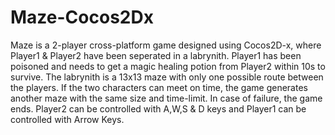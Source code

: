 # Maze-Cocos2Dx
Maze is a 2-player cross-platform game designed using Cocos2D-x, where Player1 &amp; Player2 have been seperated in a labrynith. Player1 has been poisoned and needs to get a magic healing potion from Player2 within 10s to survive. The labrynith is a 13x13 maze with only one possible route between the players. If the two characters can meet on time, the game generates another maze with the same size and time-limit. In case of failure, the game ends. Player2 can be controlled with A,W,S &amp; D keys and Player1 can be controlled with Arrow Keys.
